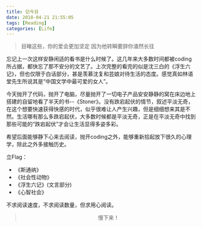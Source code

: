 ```yaml
---
title: 记今日
date: 2018-04-21 21:55:05
tags: [Reading]
categories: [Life]
---
```


> 目睹这些，你的爱会更加坚定
> 因为他转瞬要辞你溘然长往

忘记上一次这样安静闲适的看书是什么时候了。这几年来大多数时间都被coding所占据，都快忘了那不安分的文艺了。上次完整的看完的似是沈三白的《浮生六记》，但也仅限于白话部分，甚是羡慕沈复和芸娘对待生活的态度。感觉真如林语堂先生所说其是“中国文学中最可爱的女人”。

今天抛开了代码，抛开了电脑，尽量抛开了一切电子产品安安静静的窝在床边地上搭建的自留地看了半天的书--《Stoner》。没有跌宕起伏的情节，叙述平淡无奇，在这个想要快速获得快感的时代，似乎很难让人产生兴趣，但是细细想来其是不然。生活哪有那么多跌宕起伏，大多数时候都是平淡无奇，正是在平淡无奇中找到那些可能的“跌宕起伏”才会让生活显得多姿多彩。

希望后面能够静下心来去阅读，抛开coding之外，能够重新拾起放下很久的心理学，除此之外多接触历史。

立Flag：
- 《斯通纳》
- 《社会性动物》
- 《浮生六记》(文言部分)
- 《心智社会》

不求阅读速度，不求阅读数量，但求用心阅读。

> <center>慢下来！</center>


